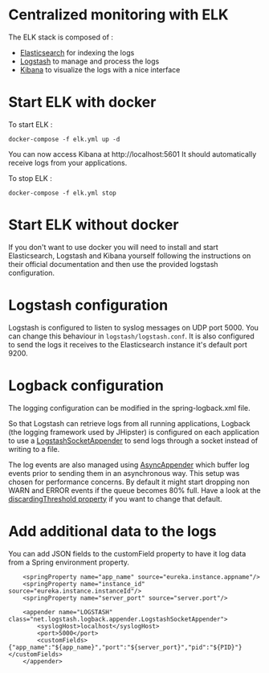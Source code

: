 # Centralized monitoring with ELK 

The ELK stack is composed of :
- [Elasticsearch][] for indexing the logs
- [Logstash][] to manage and process the logs
- [Kibana][] to visualize the logs with a nice interface

# Start ELK with docker

To start ELK :

    docker-compose -f elk.yml up -d

You can now access Kibana at http://localhost:5601
It should automatically receive logs from your applications.

To stop ELK :

    docker-compose -f elk.yml stop

# Start ELK without docker

If you don't want to use docker you will need to install and start Elasticsearch, Logstash and Kibana yourself following the instructions on their official documentation and then use the provided logstash configuration.

# Logstash configuration

Logstash is configured to listen to syslog messages on UDP port 5000. You can change this behaviour in `logstash/logstash.conf`. It is also configured to send the logs it receives to the Elasticsearch instance it's default port 9200.

# Logback configuration

The logging configuration can be modified in the spring-logback.xml file.

So that Logstash can retrieve logs from all running applications, Logback (the logging framework used by JHipster) is configured on each application to use a [LogstashSocketAppender](https://github.com/logstash/logstash-logback-encoder#udp) to send logs through a socket instead of writing to a file.

The log events are also managed using [AsyncAppender](http://logback.qos.ch/manual/appenders.html#AsyncAppender) which buffer log events prior to sending them in an asynchronous way. This setup was chosen for performance concerns. By default it might start dropping non WARN and ERROR events if the queue becomes 80% full. Have a look at the [discardingThreshold property](http://logback.qos.ch/manual/appenders.html#asyncDiscardingThreshold) if you want to change that default.


# Add additional data to the logs

You can add JSON fields to the customField property to have it log data from a Spring environment property.

```
    <springProperty name="app_name" source="eureka.instance.appname"/>
    <springProperty name="instance_id" source="eureka.instance.instanceId"/>
    <springProperty name="server_port" source="server.port"/>

    <appender name="LOGSTASH" class="net.logstash.logback.appender.LogstashSocketAppender">
        <syslogHost>localhost</syslogHost>
        <port>5000</port>
        <customFields>{"app_name":"${app_name}","port":"${server_port}","pid":"${PID}"}</customFields>
    </appender>
```

[JHipster]: https://jhipster.github.io/
[Elasticsearch]: https://www.elastic.co/products/elasticsearch
[Logstash]: https://www.elastic.co/products/logstash
[Kibana]: https://www.elastic.co/products/kibana

